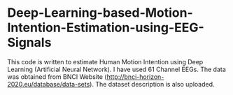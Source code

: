 # Deep-Learning-based-Motion-Intention-Estimation-using-EEG-Signals
This code is written to estimate Human Motion Intention using Deep Learning (Artificial Neural Network). I have used 61 Channel EEGs. The data was obtained from BNCI Website (http://bnci-horizon-2020.eu/database/data-sets). The dataset description is also uploaded.  
